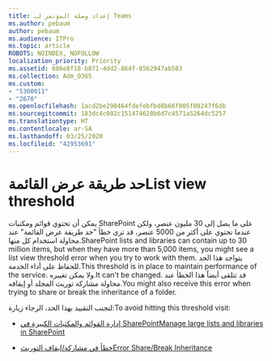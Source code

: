 ```yaml
---
title: إعداد وصلة المؤتمر لـ Teams
ms.author: pebaum
author: pebaum
ms.audience: ITPro
ms.topic: article
ROBOTS: NOINDEX, NOFOLLOW
localization_priority: Priority
ms.assetid: 686e8f18-b871-4dd2-864f-8562947ab583
ms.collection: Adm_O365
ms.custom:
- "5300011"
- "2670"
ms.openlocfilehash: 1acd2be290464fdefebfbd8b66f005f08247f6db
ms.sourcegitcommit: 183dc4c002c151474628b6d7c4571a5264dc5257
ms.translationtype: HT
ms.contentlocale: ar-SA
ms.lasthandoff: 03/25/2020
ms.locfileid: "42953691"
---
```

# <a name="list-view-threshold"></a><span data-ttu-id="c7b1c-102">حد طريقة عرض القائمة</span><span class="sxs-lookup"><span data-stu-id="c7b1c-102">List view threshold</span></span>

<span data-ttu-id="c7b1c-103">يمكن أن تحتوي قوائم ومكتبات SharePoint على ما يصل إلى 30 مليون عنصر، ولكن عندما تحتوي على أكثر من 5000 عنصر، قد ترى خطأ "حد طريقة عرض القائمة" عند محاولة استخدام كل منها.</span><span class="sxs-lookup"><span data-stu-id="c7b1c-103">SharePoint lists and libraries can contain up to 30 million items, but when they have more than 5,000 items, you might see a list view threshold error when you try to work with them.</span></span> <span data-ttu-id="c7b1c-104">يتواجد هذا الحد للحفاظ على أداء الخدمة.</span><span class="sxs-lookup"><span data-stu-id="c7b1c-104">This threshold is in place to maintain performance of the service.</span></span> <span data-ttu-id="c7b1c-105">ولا يمكن تغييره.</span><span class="sxs-lookup"><span data-stu-id="c7b1c-105">It can't be changed.</span></span> <span data-ttu-id="c7b1c-106">قد تتلقى أيضاً هذا الخطأ عند محاولة مشاركة توريث المجلد أو إيقافه.</span><span class="sxs-lookup"><span data-stu-id="c7b1c-106">You might also receive this error when trying to share or break the inheritance of a folder.</span></span>

<span data-ttu-id="c7b1c-107">لتجنب التقييد بهذا الحد، الرجاء زيارة:</span><span class="sxs-lookup"><span data-stu-id="c7b1c-107">To avoid hitting this threshold visit:</span></span>

- [<span data-ttu-id="c7b1c-108">إدارة القوائم والمكتبات الكبيرة في SharePoint</span><span class="sxs-lookup"><span data-stu-id="c7b1c-108">Manage large lists and libraries in SharePoint</span></span>](https://support.office.com/article/manage-large-lists-and-libraries-in-sharepoint-b8588dae-9387-48c2-9248-c24122f07c59)

- [<span data-ttu-id="c7b1c-109">خطأ في مشاركة/إيقاف التوريث</span><span class="sxs-lookup"><span data-stu-id="c7b1c-109">Error Share/Break Inheritance</span></span>](https://docs.microsoft.com/SharePoint/troubleshoot/lists-and-libraries/error-share-break-inheritance)
